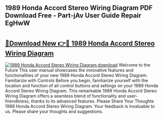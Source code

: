 ## 1989 Honda Accord Stereo Wiring Diagram PDF Download Free - Part-jAv User Guide Repair EgHwW

# <h2><a href="http://dflqty.blite.top/?on=1989+Honda+Accord+Stereo+Wiring+Diagram">🔗Download New 👉🔴 1989 Honda Accord Stereo Wiring Diagram</a></h2>

[![1989 Honda Accord Stereo Wiring Diagram download](https://i.imgur.com/lujVjoI.png)](http://dflqty.blite.top/?on=1989+Honda+Accord+Stereo+Wiring+Diagram)
Welcome to the Future This user manual showcases the innovative features and functionalities of your new 1989 Honda Accord Stereo Wiring Diagram. Familiarize with Controls Before you begin, familiarize yourself with the location and function of all control buttons and settings on your 1989 Honda Accord Stereo Wiring Diagram. This remarkable 1989 Honda Accord Stereo Wiring Diagram offers a seamless blend of functionality and user-friendliness, thanks to its advanced features. Please Share Your Thoughts 1989 Honda Accord Stereo Wiring Diagram. Your feedback is invaluable to us. Please share your thoughts and suggestions.
